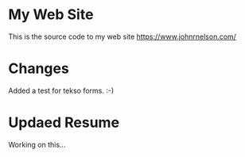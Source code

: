 # My Web Site
This is the source code to my web site https://www.johnrnelson.com/



# Changes
Added a test for tekso forms. :-)


# Updaed Resume
Working on this... 
